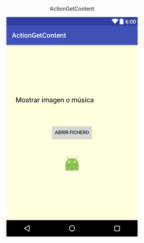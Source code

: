  

<p align="center">ActionGetContent</p>
 
 <p align="center">
  <img src="https://github.com/Enschrogelio/ActionGetContent/blob/master/example%20view.png?raw=true" width="350"/>
 </p>
